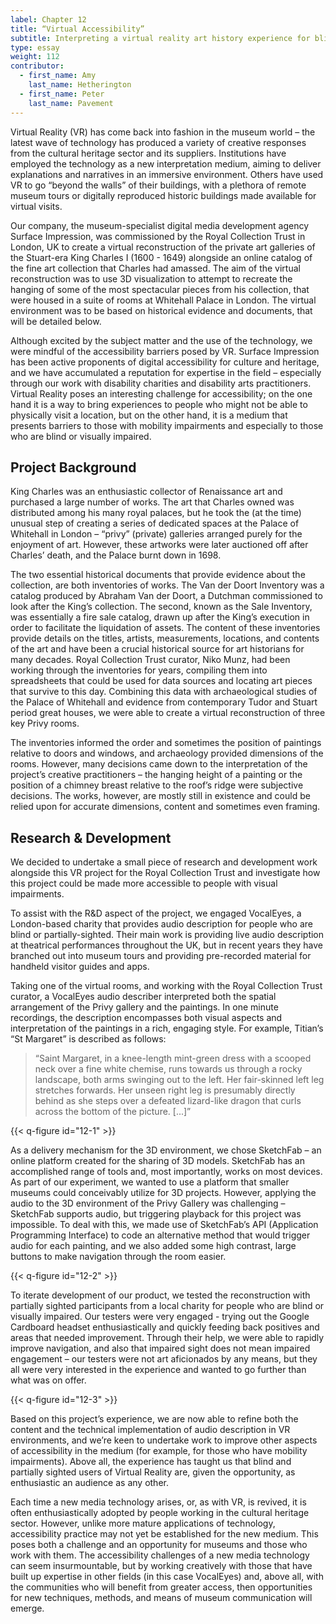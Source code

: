 ```yaml
---
label: Chapter 12
title: “Virtual Accessibility”
subtitle: Interpreting a virtual reality art history experience for blind and partially sighted users
type: essay
weight: 112
contributor:
  - first_name: Amy 
    last_name: Hetherington
  - first_name: Peter 
    last_name: Pavement
---
```


Virtual Reality (VR) has come back into fashion in the museum world – the latest wave of technology has produced a variety of creative responses from the cultural heritage sector and its suppliers. Institutions have employed the technology as a new interpretation medium, aiming to deliver explanations and narratives in an immersive environment. Others have used VR to go “beyond the walls” of their buildings, with a plethora of remote museum tours or digitally reproduced historic buildings made available for virtual visits.

Our company, the museum-specialist digital media development agency Surface Impression, was commissioned by the Royal Collection Trust in London, UK to create a virtual reconstruction of the private art galleries of the Stuart-era King Charles I (1600 - 1649) alongside an online catalog of the fine art collection that Charles had amassed. The aim of the virtual reconstruction was to use 3D visualization to attempt to recreate the hanging of some of the most spectacular pieces from his collection, that were housed in a suite of rooms at Whitehall Palace in London. The virtual environment was to be based on historical evidence and documents, that will be detailed below.

Although excited by the subject matter and the use of the technology, we were mindful of the accessibility barriers posed by VR. Surface Impression has been active proponents of digital accessibility for culture and heritage, and we have accumulated a reputation for expertise in the field – especially through our work with disability charities and disability arts practitioners. Virtual Reality poses an interesting challenge for accessibility; on the one hand it is a way to bring experiences to people who might not be able to physically visit a location, but on the other hand, it is a medium that presents barriers to those with mobility impairments and especially to those who are blind or visually impaired.

## Project Background

King Charles was an enthusiastic collector of Renaissance art and purchased a large number of works. The art that Charles owned was distributed among his many royal palaces, but he took the (at the time) unusual step of creating a series of dedicated spaces at the Palace of Whitehall in London – “privy” (private) galleries arranged purely for the enjoyment of art. However, these artworks were later auctioned off after Charles’ death, and the Palace burnt down in 1698.

The two essential historical documents that provide evidence about the collection, are both inventories of works. The Van der Doort Inventory was a catalog produced by Abraham Van der Doort, a Dutchman commissioned to look after the King’s collection. The second, known as the Sale Inventory, was essentially a fire sale catalog, drawn up after the King’s execution in order to facilitate the liquidation of assets. The content of these inventories provide details on the titles, artists, measurements, locations, and contents of the art and have been a crucial historical source for art historians for many decades. Royal Collection Trust curator, Niko Munz, had been working through the inventories for years, compiling them into spreadsheets that could be used for data sources and locating art pieces that survive to this day. Combining this data with archaeological studies of the Palace of Whitehall and evidence from contemporary Tudor and Stuart period great houses, we were able to create a virtual reconstruction of three key Privy rooms.

The inventories informed the order and sometimes the position of paintings relative to doors and windows, and archaeology provided dimensions of the rooms. However, many decisions came down to the interpretation of the project’s creative practitioners – the hanging height of a painting or the position of a chimney breast relative to the roof’s ridge were subjective decisions. The works, however, are mostly still in existence and could be relied upon for accurate dimensions, content and sometimes even framing.

## Research & Development

We decided to undertake a small piece of research and development work alongside this VR project for the Royal Collection Trust and investigate how this project could be made more accessible to people with visual impairments.

To assist with the R&D aspect of the project, we engaged VocalEyes, a London-based charity that provides audio description for people who are blind or partially-sighted. Their main work is providing live audio description at theatrical performances throughout the UK, but in recent years they have branched out into museum tours and providing pre-recorded material for handheld visitor guides and apps.

Taking one of the virtual rooms, and working with the Royal Collection Trust curator, a VocalEyes audio describer interpreted both the spatial arrangement of the Privy gallery and the paintings. In one minute recordings, the description encompasses both visual aspects and interpretation of the paintings in a rich, engaging style. For example, Titian’s “St Margaret” is described as follows:

> “Saint Margaret, in a knee-length mint-green dress with a scooped neck over a fine white chemise, runs towards us through a rocky landscape, both arms swinging out to the left. Her fair-skinned left leg stretches forwards. Her unseen right leg is presumably directly behind as she steps over a defeated lizard-like dragon that curls across the bottom of the picture. [...]”

{{< q-figure id="12-1" >}}

As a delivery mechanism for the 3D environment, we chose SketchFab – an online platform created for the sharing of 3D models. SketchFab has an accomplished range of tools and, most importantly, works on most devices. As part of our experiment, we wanted to use a platform that smaller museums could conceivably utilize for 3D projects. However, applying the audio to the 3D environment of the Privy Gallery was challenging – SketchFab supports audio, but triggering playback for this project was impossible. To deal with this, we made use of SketchFab’s API (Application Programming Interface) to code an alternative method that would trigger audio for each painting, and we also added some high contrast, large buttons to make navigation through the room easier.

{{< q-figure id="12-2" >}}

To iterate development of our product, we tested the reconstruction with partially sighted participants from a local charity for people who are blind or visually impaired. Our testers were very engaged - trying out the Google Cardboard headset enthusiastically and quickly feeding back positives and areas that needed improvement. Through their help, we were able to rapidly improve navigation, and also that impaired sight does not mean impaired engagement – our testers were not art aficionados by any means, but they all were very interested in the experience and wanted to go further than what was on offer.

{{< q-figure id="12-3" >}}

Based on this project’s experience, we are now able to refine both the content and the technical implementation of audio description in VR environments, and we’re keen to undertake work to improve other aspects of accessibility in the medium (for example, for those who have mobility impairments). Above all, the experience has taught us that blind and partially sighted users of Virtual Reality are, given the opportunity, as enthusiastic an audience as any other.

Each time a new media technology arises, or, as with VR, is revived, it is often enthusiastically adopted by people working in the cultural heritage sector. However, unlike more mature applications of technology, accessibility practice may not yet be established for the new medium. This poses both a challenge and an opportunity for museums and those who work with them. The accessibility challenges of a new media technology can seem insurmountable, but by working creatively with those that have built up expertise in other fields (in this case VocalEyes) and, above all, with the communities who will benefit from greater access, then opportunities for new techniques, methods, and means of museum communication will emerge.

